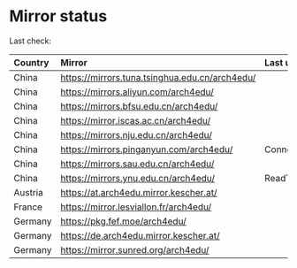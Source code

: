 <script src="./time.js"></script>
# Mirror status
Last check: <script type="text/javascript">localize(1675859874.6259568);</script>

|Country|Mirror|Last update|
|:------|:-----|:----------|
|China|https://mirrors.tuna.tsinghua.edu.cn/arch4edu/|<script type="text/javascript">localize(1675838131);</script>|
|China|https://mirrors.aliyun.com/arch4edu/|<script type="text/javascript">localize(1675794889);</script>|
|China|https://mirrors.bfsu.edu.cn/arch4edu/|<script type="text/javascript">localize(1675838131);</script>|
|China|https://mirror.iscas.ac.cn/arch4edu/|<script type="text/javascript">localize(1675838131);</script>|
|China|https://mirrors.nju.edu.cn/arch4edu/|<script type="text/javascript">localize(1675838131);</script>|
|China|https://mirrors.pinganyun.com/arch4edu/|ConnectionError|
|China|https://mirrors.sau.edu.cn/arch4edu/|<script type="text/javascript">localize(1673850842);</script>|
|China|https://mirrors.ynu.edu.cn/arch4edu/|ReadTimeout|
|Austria|https://at.arch4edu.mirror.kescher.at/|<script type="text/javascript">localize(1675838131);</script>|
|France|https://mirror.lesviallon.fr/arch4edu/|<script type="text/javascript">localize(1675708418);</script>|
|Germany|https://pkg.fef.moe/arch4edu/|<script type="text/javascript">localize(1675838131);</script>|
|Germany|https://de.arch4edu.mirror.kescher.at/|<script type="text/javascript">localize(1675838131);</script>|
|Germany|https://mirror.sunred.org/arch4edu/|<script type="text/javascript">localize(1675838131);</script>|

<script src="./tablefilter/tablefilter.js"></script>
<script src="./table.js"></script>